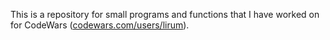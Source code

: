 This is a repository for small programs and functions that I have worked on for CodeWars ([codewars.com/users/lirum](https://www.codewars.com/users/lirum)).